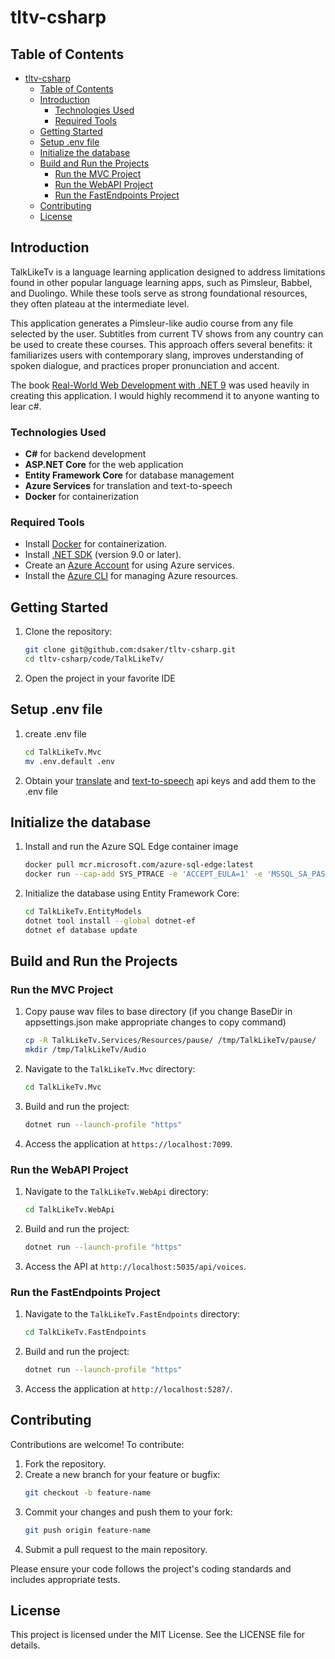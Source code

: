 # tltv-csharp

## Table of Contents
- [tltv-csharp](#tltv-csharp)
  - [Table of Contents](#table-of-contents)
  - [Introduction](#introduction)
    - [Technologies Used](#technologies-used)
    - [Required Tools](#required-tools)
  - [Getting Started](#getting-started)
  - [Setup .env file](#setup-env-file)
  - [Initialize the database](#initialize-the-database)
  - [Build and Run the Projects](#build-and-run-the-projects)
    - [Run the MVC Project](#run-the-mvc-project)
    - [Run the WebAPI Project](#run-the-webapi-project)
    - [Run the FastEndpoints Project](#run-the-fastendpoints-project)
  - [Contributing](#contributing)
  - [License](#license)

## Introduction

TalkLikeTv is a language learning application designed to address limitations found in other popular language learning apps, such as Pimsleur, Babbel, and Duolingo. While these tools serve as strong foundational resources, they often plateau at the intermediate level.

This application generates a Pimsleur-like audio course from any file selected by the user. Subtitles from current TV shows from any country can be used to create these courses. This approach offers several benefits: it familiarizes users with contemporary slang, improves understanding of spoken dialogue, and practices proper pronunciation and accent.

The book [Real-World Web Development with .NET 9](https://github.com/markjprice/web-dev-net9?tab=readme-ov-file#real-world-web-development-with-net-9-first-edition) was used heavily in creating this application. I would highly recommend it to anyone wanting to lear c#.

### Technologies Used
- **C#** for backend development
- **ASP.NET Core** for the web application
- **Entity Framework Core** for database management
- **Azure Services** for translation and text-to-speech
- **Docker** for containerization

### Required Tools

- Install [Docker](https://docs.docker.com/engine/install/) for containerization.
- Install [.NET SDK](https://dotnet.microsoft.com/download/dotnet) (version 9.0 or later).
- Create an [Azure Account](https://portal.azure.com/) for using Azure services.
- Install the [Azure CLI](https://learn.microsoft.com/en-us/cli/azure/install-azure-cli) for managing Azure resources.

## Getting Started

1. Clone the repository:
    ```bash
    git clone git@github.com:dsaker/tltv-csharp.git
    cd tltv-csharp/code/TalkLikeTv/
    ```
2. Open the project in your favorite IDE


## Setup .env file

1. create .env file
    ```bash
    cd TalkLikeTv.Mvc
    mv .env.default .env
    ```
2. Obtain your [translate](https://learn.microsoft.com/en-us/answers/questions/1192881/how-to-get-microsoft-translator-api-key) and [text-to-speech](https://learn.microsoft.com/en-us/azure/ai-services/speech-service/get-started-text-to-speech?source=recommendations&tabs=macos%2Cterminal&pivots=programming-language-csharp) api keys and add them to the .env file

## Initialize the database

1. Install and run the Azure SQL Edge container image
    ```bash
    docker pull mcr.microsoft.com/azure-sql-edge:latest
    docker run --cap-add SYS_PTRACE -e 'ACCEPT_EULA=1' -e 'MSSQL_SA_PASSWORD=s3cret-Ninja' -p 1433:1433 --name azuresqledge -d mcr.microsoft.com/azure-sql-edge
    ```
2. Initialize the database using Entity Framework Core:
    ```bash
    cd TalkLikeTv.EntityModels
    dotnet tool install --global dotnet-ef
    dotnet ef database update
    ```

## Build and Run the Projects

### Run the MVC Project
1. Copy pause wav files to base directory (if you change BaseDir in appsettings.json make appropriate changes to copy command)
   ```bash
   cp -R TalkLikeTv.Services/Resources/pause/ /tmp/TalkLikeTv/pause/
   mkdir /tmp/TalkLikeTv/Audio
   ```
2. Navigate to the `TalkLikeTv.Mvc` directory:
    ```bash
    cd TalkLikeTv.Mvc
    ```

3. Build and run the project:
    ```bash
    dotnet run --launch-profile "https"
    ```

4. Access the application at `https://localhost:7099`.

### Run the WebAPI Project
1. Navigate to the `TalkLikeTv.WebApi` directory:
    ```bash
    cd TalkLikeTv.WebApi
    ```

2. Build and run the project:
    ```bash
    dotnet run --launch-profile "https"
    ```

3. Access the API at `http://localhost:5035/api/voices`.

### Run the FastEndpoints Project
1. Navigate to the `TalkLikeTv.FastEndpoints` directory:
    ```bash
    cd TalkLikeTv.FastEndpoints
    ```

2. Build and run the project:
    ```bash
    dotnet run --launch-profile "https"
    ```

3. Access the application at `http://localhost:5287/`.

## Contributing

Contributions are welcome! To contribute:

1. Fork the repository.
2. Create a new branch for your feature or bugfix:
    ```bash
    git checkout -b feature-name
    ```
3. Commit your changes and push them to your fork:
    ```bash
    git push origin feature-name
    ```
4. Submit a pull request to the main repository.

Please ensure your code follows the project's coding standards and includes appropriate tests.

## License

This project is licensed under the MIT License. See the LICENSE file for details.
